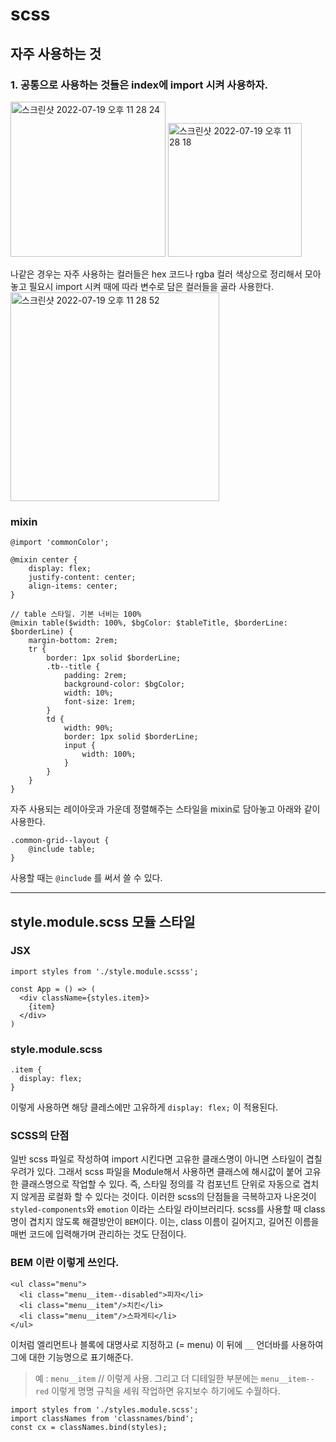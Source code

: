 # scss

## 자주 사용하는 것

### 1. 공통으로 사용하는 것들은 index에 import 시켜 사용하자.

<img width="248" alt="스크린샷 2022-07-19 오후 11 28 24" src="https://user-images.githubusercontent.com/71499150/179775352-1fed1e1b-d8ca-400f-b41e-1f5a5534075d.png">
<img width="214" alt="스크린샷 2022-07-19 오후 11 28 18" src="https://user-images.githubusercontent.com/71499150/179775376-b80bee8f-2200-4e16-9b9c-7b73f388f9f4.png">

나같은 경우는 자주 사용하는 컬러들은 hex 코드나 rgba 컬러 색상으로 정리해서 모아놓고 필요시 import 시켜 때에 따라 변수로 담은 컬러들을 골라 사용한다.
<img width="334" alt="스크린샷 2022-07-19 오후 11 28 52" src="https://user-images.githubusercontent.com/71499150/179775708-9bb6e4d3-59e1-4d98-a809-734e9c1ee7e2.png">

### mixin

```
@import 'commonColor';

@mixin center {
    display: flex;
    justify-content: center;
    align-items: center;
}

// table 스타일. 기본 너비는 100%
@mixin table($width: 100%, $bgColor: $tableTitle, $borderLine: $borderLine) {
    margin-bottom: 2rem;
    tr {
        border: 1px solid $borderLine;
        .tb--title {
            padding: 2rem;
            background-color: $bgColor;
            width: 10%;
            font-size: 1rem;
        }
        td {
            width: 90%;
            border: 1px solid $borderLine;
            input {
                width: 100%;
            }
        }
    }
}

```

자주 사용되는 레이아웃과 가운데 정렬해주는 스타일을 mixin로 담아놓고 아래와 같이 사용한다.

```
.common-grid--layout {
    @include table;
}
```

사용할 때는 `@include` 를 써서 쓸 수 있다.

------------------------------------

## style.module.scss 모듈 스타일

### JSX

```
import styles from './style.module.scsss';

const App = () => (
  <div className={styles.item}>
    {item}
  </div>
)

```

### style.module.scss

```
.item {
  display: flex;
}
```

이렇게 사용하면 해당 클레스에만 고유하게 `display: flex;` 이 적용된다. 

### SCSS의 단점

일반 scss 파일로 작성하여 import 시킨다면 고유한 클래스명이 아니면 스타일이 겹칠 우려가 있다.
그래서 scss 파일을 Module해서 사용하면 클래스에 해시값이 붙어 고유한 클래스명으로 작업할 수 있다.
즉, 스타일 정의를 각 컴포넌트 단위로 자동으로 겹치지 않게끔 로컬화 할 수 있다는 것이다.
이러한 scss의 단점들을 극복하고자 나온것이 `styled-components`와 `emotion` 이라는 스타일 라이브러리다.
scss를 사용할 때 class명이 겹치지 않도록 해결방안이 `BEM`이다. 이는, class 이름이 길어지고, 길어진 이름을 매번 코드에 입력해가며 관리하는 것도 단점이다. 

### BEM 이란 이렇게 쓰인다.

```
<ul class="menu">     
  <li class="menu__item--disabled">피자</li>     
  <li class="menu__item"/>치킨</li>   
  <li class="menu__item"/>스파게티</li> 
</ul>
```

이처럼 엘리먼트나 블록에 대명사로 지정하고 (= menu) 이 뒤에 `__` 언더바를 사용하여 그에 대한 기능명으로 표기해준다. 
> 예 : `menu__item` // 이렇게 사용. 그리고 더 디테일한 부분에는 `menu__item--red` 이렇게 명명 규칙을 세워 작업하면 유지보수 하기에도 수월하다.


```
import styles from './styles.module.scss';
import classNames from 'classnames/bind';
const cx = classNames.bind(styles);
```
